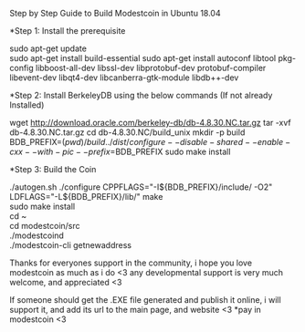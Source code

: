 Step by Step Guide to Build Modestcoin in Ubuntu 18.04                                                                                                                  

*Step 1: Install the prerequisite

sudo apt-get update  
sudo apt-get install build-essential
sudo apt-get install autoconf libtool pkg-config libboost-all-dev libssl-dev libprotobuf-dev protobuf-compiler libevent-dev libqt4-dev libcanberra-gtk-module libdb++-dev


*Step 2: Install BerkeleyDB using the below commands (If not already Installed)

wget http://download.oracle.com/berkeley-db/db-4.8.30.NC.tar.gz
tar -xvf db-4.8.30.NC.tar.gz
cd db-4.8.30.NC/build_unix
mkdir -p build
BDB_PREFIX=$(pwd)/build
../dist/configure --disable-shared --enable-cxx --with-pic --prefix=$BDB_PREFIX
sudo make install

*Step 3: Build the Coin

./autogen.sh
./configure CPPFLAGS="-I${BDB_PREFIX}/include/ -O2" LDFLAGS="-L${BDB_PREFIX}/lib/"
make                                                                                                                                                                   
sudo make install                                                                                                                                                    
cd ~                                                                                                                                                                  
cd modestcoin/src                                                                                                                                                    
./modestcoind                                                                                                                                                         
./modestcoin-cli getnewaddress                                                                                                                                        

Thanks for everyones support in the community, i hope you love modestcoin as much as i do <3
any developmental support is very much welcome, and appreciated <3

If someone should get the .EXE file generated and publish it online, i will support it, and add
its url to the main page, and website <3 *pay in modestcoin <3
